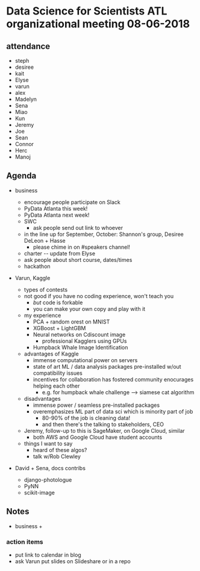 # Data Science for Scientists ATL organizational meeting 08-06-2018

## attendance
- steph
- desiree
- kait
- Elyse
- varun
- alex
- Madelyn
- Sena
- Miao
- Kun
- Jeremy
- Joe
- Sean
- Connor
- Herc
- Manoj

## Agenda

- business
  + encourage people participate on Slack 
  + PyData Atlanta this week!
  + PyData Atlanta next week!
  + SWC
    - ask people send out link to whoever
  + in the line up for September, October: Shannon's group, Desiree DeLeon + Hasse
    - please chime in on #speakers channel!
  + charter -- update from Elyse
  + ask people about short course, dates/times
  + hackathon

- Varun, Kaggle
  + types of contests
  + not good if you have no coding experience, won't teach you
    - *but* code is forkable
    - you can make your own copy and play with it
  + my experience
    - PCA + random orest on MNIST
    - XGBoost + LightGBM
    - Neural networks on Cdiscount image
      + professional Kagglers using GPUs
    - Humpback Whale Image Identification
  + advantages of Kaggle
    - immense computational power on servers
    - state of art ML / data analysis packages pre-installed w/out compatibility issues
    - incentives for collaboration has fostered community enocurages helping each other
      + e.g. for humpback whale challenge --> siamese cat algorithm
  + disadvantages
    - immense power / seamless pre-installed packages
    - overemphasizes ML part of data sci which is minority part of job
      + 80-90% of the job is cleaning data!
      + and then there's the talking to stakeholders, CEO
  + Jeremy, follow-up to this is SageMaker, on Google Cloud, similar
    - both AWS and Google Cloud have student accounts
  + things I want to say
    - heard of these algos?
    - talk w/Rob Clewley

- David + Sena, docs contribs
  - django-photologue
  - PyNN
  - scikit-image

## Notes

- business
  + 

### action items
- put link to calendar in blog
- ask Varun put slides on Slideshare or in a repo

